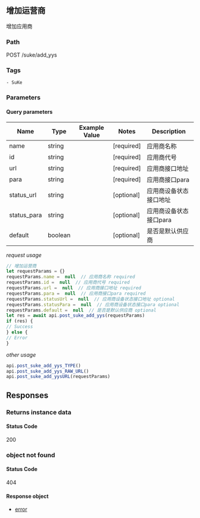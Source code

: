 ## 增加运营商

增加应用商
### Path
POST /suke/add_yys

### Tags
    - SuKe
### Parameters

#### Query parameters

| Name | Type | Example Value | Notes | Description |
| ---- | ---- | ------------- | -------- | ----------- |
| name | string |  |  [required]  | 应用商名称 |
| id | string |  |  [required]  | 应用商代号 |
| url | string |  |  [required]  | 应用商接口地址 |
| para | string |  |  [required]  | 应用商接口para |
| status_url | string |  |  [optional]  | 应用商设备状态接口地址 |
| status_para | string |  |  [optional]  | 应用商设备状态接口para |
| default | boolean |  |  [optional]  | 是否是默认供应商 |

*request usage*
```javascript
// 增加运营商
let requestParams = {}
requestParams.name =  null  // 应用商名称 required
requestParams.id =  null  // 应用商代号 required
requestParams.url =  null  // 应用商接口地址 required
requestParams.para =  null  // 应用商接口para required
requestParams.statusUrl =  null  // 应用商设备状态接口地址 optional
requestParams.statusPara =  null  // 应用商设备状态接口para optional
requestParams.default =  null  // 是否是默认供应商 optional
let res = await api.post_suke_add_yys(requestParams)
if (res) {
// Success
} else {
// Error
}
```
*other usage*
```javascript
api.post_suke_add_yys_TYPE()
api.post_suke_add_yys_RAW_URL()
api.post_suke_add_yysURL(requestParams)
```

## Responses
### Returns instance data

#### Status Code
200



### object not found

#### Status Code
404


#### Response object
* [error](../models/error.md)

